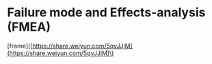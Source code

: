 # Failure mode and Effects-analysis \(FMEA\)

\[frame\]\([https://share.weiyun.com/5qvJJjM](https://share.weiyun.com/5qvJJjM)\)

